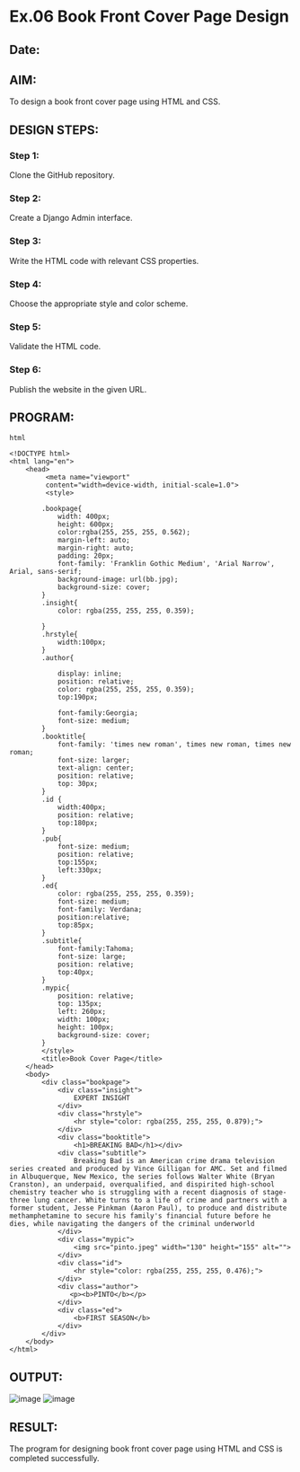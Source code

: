 # Ex.06 Book Front Cover Page Design
## Date:

## AIM:
To design a book front cover page using HTML and CSS.

## DESIGN STEPS:

### Step 1:
Clone the GitHub repository.

### Step 2:
Create a Django Admin interface.

### Step 3:
Write the HTML code with relevant CSS properties.

### Step 4:
Choose the appropriate style and color scheme.

### Step 5:
Validate the HTML code.

### Step 6:
Publish the website in the given URL.

## PROGRAM:
```
html

<!DOCTYPE html>
<html lang="en">
    <head>
         <meta name="viewport" 
         content="width=device-width, initial-scale=1.0">
         <style>

        .bookpage{
            width: 400px;
            height: 600px;
            color:rgba(255, 255, 255, 0.562);
            margin-left: auto;
            margin-right: auto;
            padding: 20px;
            font-family: 'Franklin Gothic Medium', 'Arial Narrow', Arial, sans-serif;
            background-image: url(bb.jpg);
            background-size: cover;
        }
        .insight{
            color: rgba(255, 255, 255, 0.359);

        }
        .hrstyle{
            width:100px;
        }
        .author{
        
            display: inline;
            position: relative;
            color: rgba(255, 255, 255, 0.359);
            top:190px;
            
            font-family:Georgia;
            font-size: medium;
        }
        .booktitle{
            font-family: 'times new roman', times new roman, times new roman;
            font-size: larger;
            text-align: center;
            position: relative;
            top: 30px;
        }
        .id {
            width:400px;
            position: relative;
            top:180px;   
        }
        .pub{
            font-size: medium;
            position: relative;
            top:155px;
            left:330px;
        }
        .ed{
            color: rgba(255, 255, 255, 0.359);
            font-size: medium;
            font-family: Verdana;
            position:relative;
            top:85px;
        }
        .subtitle{
            font-family:Tahoma;
            font-size: large;
            position: relative;
            top:40px;
        }
        .mypic{
            position: relative;
            top: 135px;
            left: 260px;
            width: 100px;
            height: 100px;
            background-size: cover;
        }
        </style>
        <title>Book Cover Page</title>
    </head>
    <body>
        <div class="bookpage">
            <div class="insight">
                EXPERT INSIGHT
            </div>
            <div class="hrstyle">
                <hr style="color: rgba(255, 255, 255, 0.879);">
            </div>
            <div class="booktitle">
                <h1>BREAKING BAD</h1></div>
            <div class="subtitle">
                Breaking Bad is an American crime drama television series created and produced by Vince Gilligan for AMC. Set and filmed in Albuquerque, New Mexico, the series follows Walter White (Bryan Cranston), an underpaid, overqualified, and dispirited high-school chemistry teacher who is struggling with a recent diagnosis of stage-three lung cancer. White turns to a life of crime and partners with a former student, Jesse Pinkman (Aaron Paul), to produce and distribute methamphetamine to secure his family's financial future before he dies, while navigating the dangers of the criminal underworld
            </div>
            <div class="mypic">
                <img src="pinto.jpeg" width="130" height="155" alt="">
            </div>
            <div class="id">
                <hr style="color: rgba(255, 255, 255, 0.476);">
            </div>
            <div class="author">
               <p><b>PINTO</b></p>
            </div>
            <div class="ed">
                <b>FIRST SEASON</b>
            </div>
        </div>
    </body>
</html>
```


## OUTPUT:
![image](https://github.com/Pintoponnachan/cover/assets/131936892/231c7ee5-282d-4a02-93b7-083b2d63caa0)
![image](https://github.com/Pintoponnachan/cover/assets/131936892/3700dee9-fc94-4285-9065-485ea694feeb)



## RESULT:
The program for designing book front cover page using HTML and CSS is completed successfully.
